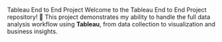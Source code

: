 Tableau End to End Project
Welcome to the Tableau End to End Project repository! 🚀
This project demonstrates my ability to handle the full data analysis workflow using **Tableau**, from data collection to visualization and business insights.
